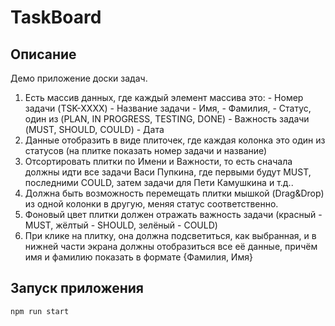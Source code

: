 # TaskBoard

## Описание

Демо приложение доски задач.

1. Есть массив данных, где каждый элемент массива это: - Номер задачи (TSK-XXXX) - Название задачи - Имя, - Фамилия, - Статус, один из (PLAN, IN PROGRESS, TESTING, DONE) - Важность задачи (MUST, SHOULD, COULD) - Дата
2. Данные отобразить в виде плиточек, где каждая колонка это один из статусов (на плитке показать номер задачи и название)
3. Отсортировать плитки по Имени и Важности, то есть сначала должны идти все задачи Васи Пупкина, где первыми будут MUST, последними COULD, затем задачи для Пети Камушкина и т.д..
4. Должна быть возможность перемещать плитки мышкой (Drag&Drop) из одной колонки в другую, меняя статус соответственно.
5. Фоновый цвет плитки должен отражать важность задачи (красный - MUST, жёлтый - SHOULD, зелёный - COULD)
6. При клике на плитку, она должна подсветиться, как выбранная, и в нижней части экрана должны отобразиться все её данные, причём имя и фамилию показать в формате {Фамилия, Имя}

## Запуск приложения

```npm run start```
